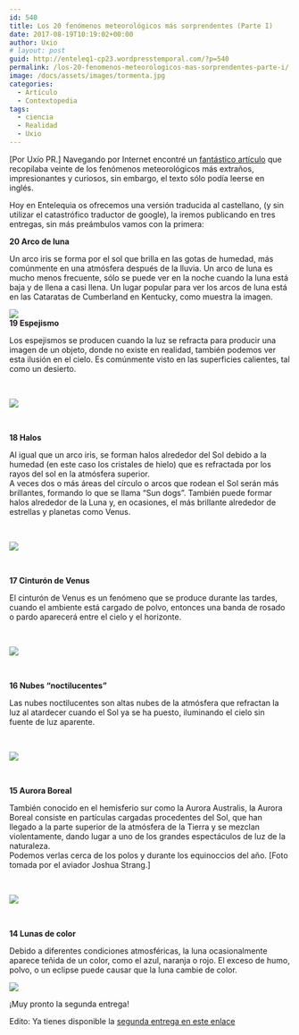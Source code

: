 ```yaml
---
id: 540
title: Los 20 fenómenos meteorológicos más sorprendentes (Parte I)
date: 2017-08-19T10:19:02+00:00
author: Uxio
# layout: post
guid: http://enteleq1-cp23.wordpresstemporal.com/?p=540
permalink: /los-20-fenomenos-meteorologicos-mas-sorprendentes-parte-i/
image: /docs/assets/images/tormenta.jpg
categories:
  - Artículo
  - Contextopedia
tags:
  - ciencia
  - Realidad
  - Uxio
---
```

[Por Uxío PR.] Navegando por Internet encontré un [fantástico artículo](http://listverse.com/2008/04/19/20-amazing-and-unusual-weather-phenomena/) que recopilaba veinte de los fenómenos meteorológicos más extraños, impresionantes y curiosos, sin embargo, el texto sólo podía leerse en inglés.

Hoy en Entelequia os ofrecemos una versión traducida al castellano, (y sin utilizar el catastrófico traductor de google), la iremos publicando en tres entregas, sin más preámbulos vamos con la primera:

**20 Arco de luna** 

Un arco iris se forma por el sol que brilla en las gotas de humedad, más comúnmente en una atmósfera después de la lluvia. Un arco de luna es mucho menos frecuente, sólo se puede ver en la noche cuando la luna está baja y de llena a casi llena. Un lugar popular para ver los arcos de luna está en las Cataratas de Cumberland en Kentucky, como muestra la imagen.

![](http://s3.amazonaws.com/listverse/weather/moonbow.jpg)  
**19 Espejismo** 

Los espejismos se producen cuando la luz se refracta para producir una imagen de un objeto, donde no existe en realidad, también podemos ver esta ilusión en el cielo. Es comúnmente visto en las superficies calientes, tal como un desierto.

&nbsp;

![](http://s3.amazonaws.com/listverse/weather/mirage.jpg) 

&nbsp;

**18 Halos** 

Al igual que un arco iris, se forman halos alrededor del Sol debido a la humedad (en este caso los cristales de hielo) que es refractada por los rayos del sol en la atmósfera superior.  
A veces dos o más áreas del círculo o arcos que rodean el Sol serán más brillantes, formando lo que se llama “Sun dogs”. También puede formar halos alrededor de la Luna y, en ocasiones, el más brillante alrededor de estrellas y planetas como Venus.

&nbsp;

![](http://s3.amazonaws.com/listverse/weather/haloes.jpg) 

&nbsp;

**17 Cinturón de Venus** 

El cinturón de Venus es un fenómeno que se produce durante las tardes, cuando el ambiente está cargado de polvo, entonces una banda de rosado o pardo aparecerá entre el cielo y el horizonte.

&nbsp;

![](http://s3.amazonaws.com/listverse/weather/beltofvenus.jpg) 

&nbsp;

**16 Nubes “noctilucentes”** 

Las nubes noctilucentes son altas nubes de la atmósfera que refractan la luz al atardecer cuando el Sol ya se ha puesto, iluminando el cielo sin fuente de luz aparente.

&nbsp;

![](http://s3.amazonaws.com/listverse/weather/NoctilucentWide_lg.jpg) 

&nbsp;

**15 Aurora Boreal** 

También conocido en el hemisferio sur como la Aurora Australis, la Aurora Boreal consiste en partículas cargadas procedentes del Sol, que han llegado a la parte superior de la atmósfera de la Tierra y se mezclan violentamente, dando lugar a uno de los grandes espectáculos de luz de la naturaleza.  
Podemos verlas cerca de los polos y durante los equinoccios del año. [Foto tomada por el aviador Joshua Strang.]

&nbsp;

![](http://s3.amazonaws.com/listverse/weather/AuroraBorealis.jpg) 

&nbsp;

**14 Lunas de color** 

Debido a diferentes condiciones atmosféricas, la luna ocasionalmente aparece teñida de un color, como el azul, naranja o rojo. El exceso de humo, polvo, o un eclipse puede causar que la luna cambie de color.

![](http://s3.amazonaws.com/listverse/weather/coloredmoon.jpg) 

¡Muy pronto la segunda entrega!

Edito: Ya tienes disponible la [segunda entrega en este enlace](http://entelequia.info/los-20-fenomenos-meteorologicos-mas-sorprendentes-parte-ii/)